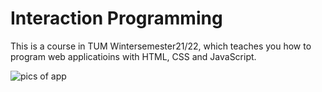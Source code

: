 # Interaction Programming
 This is a course in TUM Wintersemester21/22, which teaches you how to program web applicatioins with HTML, CSS and JavaScript.
 
 ![pics of app](https://user-images.githubusercontent.com/74742676/180150017-2e52eedb-7ee3-44b3-9021-c11a7c28dac1.png)
